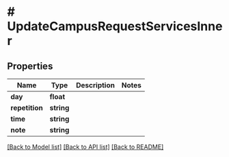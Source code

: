 # # UpdateCampusRequestServicesInner

## Properties

Name | Type | Description | Notes
------------ | ------------- | ------------- | -------------
**day** | **float** |  |
**repetition** | **string** |  |
**time** | **string** |  |
**note** | **string** |  |

[[Back to Model list]](../../README.md#models) [[Back to API list]](../../README.md#endpoints) [[Back to README]](../../README.md)
